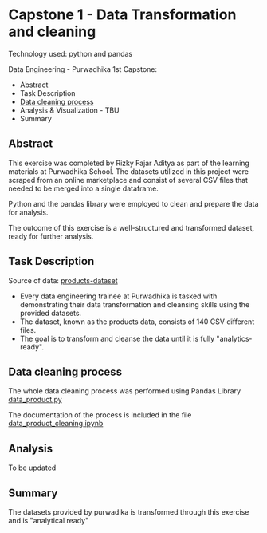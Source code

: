 # Capstone 1 - Data Transformation and cleaning

Technology used: python and pandas

Data Engineering - Purwadhika 1st Capstone:
- Abstract
- Task Description
- [Data cleaning process](https://github.com/rizkyjarr/Products_data_ETL/blob/main/data_product_cleaning.ipynb)
- Analysis & Visualization - TBU
- Summary

## Abstract

This exercise was completed by Rizky Fajar Aditya as part of the learning materials at Purwadhika School. The datasets utilized in this project were scraped from an online marketplace and consist of several CSV files that needed to be merged into a single dataframe.

Python and the pandas library were employed to clean and prepare the data for analysis.

The outcome of this exercise is a well-structured and transformed dataset, ready for further analysis.

## Task Description

Source of data: [products-dataset](https://drive.google.com/drive/folders/16GiSVEizqH11OxlPduncwO8eoo6wKufv?hl=ID)


- Every data engineering trainee at Purwadhika is tasked with demonstrating their data transformation and cleansing skills using the provided datasets.
- The dataset, known as the products data, consists of 140 CSV different files.
- The goal is to transform and cleanse the data until it is fully "analytics-ready".

## Data cleaning process

The whole data cleaning process was performed using Pandas Library [data_product.py](https://github.com/rizkyjarr/Products_data_ETL/blob/main/data_product.py)

The documentation of the process is included in the file [data_product_cleaning.ipynb](https://github.com/rizkyjarr/Products_data_ETL/blob/main/data_product_cleaning.ipynb)

## Analysis

To be updated

## Summary

The datasets provided by purwadika is transformed through this exercise and is "analytical ready"

